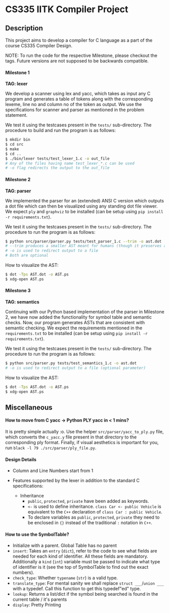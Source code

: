 # CS335 IITK Compiler Project

## Description
This project aims to develop a compiler for C language as a part of the course CS335 Compiler Design.

NOTE: To run the code for the respective Milestone, please checkout the tags. Future versions are not supposed to be backwards compatible.

#### Milestone 1

**TAG: lexer**

We develop a scanner using lex and yacc, which takes as input any C program and generates a table of tokens along with the corresponding lexeme, line no and column no of the token as output. We use the specifications for scanner and parser as mentioned in the problem statement.

We test it using the testcases present in the `tests/` sub-directory. The procedure to build and run the program is as follows:
```bash
$ mkdir bin
$ cd src 
$ make 
$ cd ..
$ ./bin/lexer tests/test_lexer_1.c -o out_file
# Any of the files having name test_lexer_*.c can be used
# -o flag redirects the output to the out_file
```

#### Milestone 2

**TAG: parser**

We implemented the parser for an (extended) ANSI C version which outputs a dot file which can then be visualized using any standing dot file viewer. We expect `ply` and `graphviz` to be installed (can be setup using `pip install -r requirements.txt`).

We test it using the testcases present in the `tests/` sub-directory. The procedure to run the program is as follows:
```bash
$ python src/parser/parser.py tests/test_parser_1.c --trim -o ast.dot
# --trim produces a smaller AST meant for humans (though it preserves all the important information needed)
# -o is used to redirect output to a file
# Both are optional
```

How to visualize the AST:
```bash
$ dot -Tps AST.dot -o AST.ps
$ xdg-open AST.ps
```

#### Milestone 3

**TAG: semantics**

Continuing with our Python based implementation of the parser in Milestone 2, we have now added the functionality for symbol table and semantic checks.  Now,  our program generates ASTs that are consistent with semantic checking. We expect the requirements mentioned in the `requirements.txt` to be installed (can be setup using `pip install -r requirements.txt`).

We test it using the testcases present in the `tests/` sub-directory. The procedure to run the program is as follows:
```bash
$ python src/parser.py tests/test_semantics_1.c -o ast.dot
# -o is used to redirect output to a file (optional parameter)
```
How to visualize the AST:
```bash
$ dot -Tps AST.dot -o AST.ps
$ xdg-open AST.ps
```

## Miscellaneous

#### How to move from C yacc -> Python PLY yacc in < 1 mins?

It is pretty simple actually :o. Use the helper `src/parser/yacc_to_ply.py` file, which converts the `c_yacc.y` file present in that directory to the corresponding ply format. Finally, if visual aesthetics is important for you, run `black -l 79 ./src/parser/ply_file.py`.

#### Design Details

* Column and Line Numbers start from 1

* Features supported by the lexer in addition to the standard C specifications:
    * Inheritance
        * `public`, `protected`, `private` have been added as keywords.
        * `<-` is used to define inheritance. `class Car <- public Vehicle` is equivalent to the `C++` declaration of `class Car : public Vehicle`.
        * To declare variables as `public`, `protected`, `private` they need to be enclosed in `{}` instead of the traditional `:` notation in `C++`.

#### How to use the SymbolTable?

* Initialize with a parent. Global Table has no parent
* `insert`: Takes an `entry` (`dict`), refer to the code to see what fields are needed for each kind of identifier. All these fields are mandatory. Additionally a `kind` (`int`) variable must be passed to indicate what type of identifier is it (see the top of SymbolTable to find out the exact numbers).
* `check_type`: Whether `typename` (`str`) is a valid type.
* `translate_type`: For mental sanity we shall replace `struct ___`/`union ___` with a typedef. Call this function to get this typedef"ed" type.
* `lookup`: Returns a list/dict if the symbol being searched is found in the current table / it's parents
* `display`: Pretty Printing
